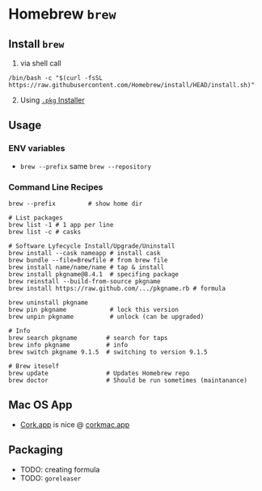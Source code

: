 <!-- tags: package manager, mac, macosx -->
<!-- menu: "`brew`" -->
<!-- seotitle: "Homebrew" -->
# Homebrew `brew`

## Install `brew`

1. via shell call

```shell
/bin/bash -c "$(curl -fsSL https://raw.githubusercontent.com/Homebrew/install/HEAD/install.sh)"
```

2. Using [`.pkg` Installer](https://github.com/Homebrew/brew/releases)



## Usage

### ENV variables

- `brew --prefix` same `brew --repository`

### Command Line Recipes

```shell
brew --prefix         # show home dir

# List packages
brew list -1 # 1 app per line
brew list -c # casks

# Software Lyfecycle Install/Upgrade/Uninstall
brew install --cask nameapp # install cask
brew bundle --file=Brewfile # from brew file
brew install name/name/name # tap & install
brew install pkgname@8.4.1  # specifing package
brew reinstall --build-from-source pkgname
brew install https://raw.github.com/.../pkgname.rb # formula

brew uninstall pkgname
brew pin pkgname            # lock this version
brew unpin pkgname          # unlock (can be upgraded)

# Info
brew search pkgname        # search for taps
brew info pkgname          # info
brew switch pkgname 9.1.5  # switching to version 9.1.5

# Brew iteself
brew update                # Updates Homebrew repo
brew doctor                # Should be run sometimes (maintanance)
```

## Mac OS App

- [Cork.app](https://github.com/buresdv/Cork) is nice @ [corkmac.app](https://corkmac.app/)


## Packaging

- TODO: creating formula
- TODO: `goreleaser`
